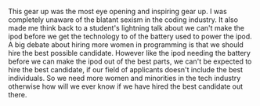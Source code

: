 This gear up was the most eye opening and inspiring gear up. I was completely unaware of the blatant sexism in the coding industry. It also made me think back to a student's lightning talk about we can't make the ipod before we get the technology to of the battery used to power the ipod. A big debate about hiring more women in programming is that we should hire the best possible candidate. However like the ipod needing the battery before we can make the ipod out of the best parts, we can't be expected to hire the best candidate, if our field of applicants doesn't include the best individuals. So we need more women and minorities in the tech industry otherwise how will we ever know if we have hired the best candidate out there.
